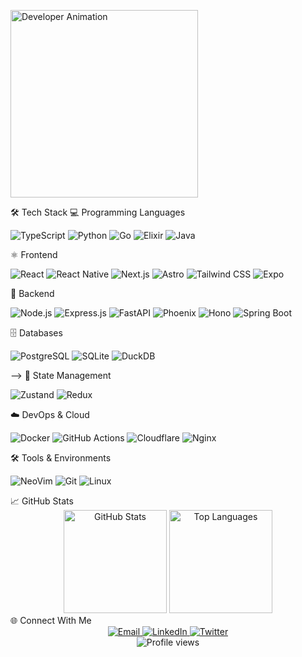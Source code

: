 <div align="center"> <p align="left"> <img src="mario.gif" width="300" alt="Developer Animation" /> </p> </div>
🛠️ Tech Stack
💻 Programming Languages
<p> <img src="https://img.shields.io/badge/TypeScript-007ACC?style=flat-square&logo=typescript&logoColor=white" alt="TypeScript" /> <img src="https://img.shields.io/badge/Python-3776AB?style=flat-square&logo=python&logoColor=white" alt="Python" /> <img src="https://img.shields.io/badge/Go-00ADD8?style=flat-square&logo=go&logoColor=white" alt="Go" /> <!-- <img src="https://img.shields.io/badge/Bash-4EAA25?style=flat-square&logo=gnu-bash&logoColor=white" /> --> <img src="https://img.shields.io/badge/Elixir-4B275F?style=flat-square&logo=elixir&logoColor=white" alt="Elixir" /> <img src="https://img.shields.io/badge/Java-ED8B00?style=flat-square&logo=openjdk&logoColor=white" alt="Java" /> </p>
⚛️ Frontend
<p> <img src="https://img.shields.io/badge/React-20232A?style=flat-square&logo=react&logoColor=61DAFB" alt="React" /> <img src="https://img.shields.io/badge/React_Native-20232A?style=flat-square&logo=react&logoColor=61DAFB" alt="React Native" /> <img src="https://img.shields.io/badge/Next.js-000000?style=flat-square&logo=nextdotjs&logoColor=white" alt="Next.js" /> <img src="https://img.shields.io/badge/Astro-FF5D01?style=flat-square&logo=astro&logoColor=white" alt="Astro" /> <img src="https://img.shields.io/badge/Tailwind_CSS-38B2AC?style=flat-square&logo=tailwind-css&logoColor=white" alt="Tailwind CSS" /> <img src="https://img.shields.io/badge/Expo-000020?style=flat-square&logo=expo&logoColor=white" alt="Expo" /> </p>
🔧 Backend
<p> <img src="https://img.shields.io/badge/Node.js-43853D?style=flat-square&logo=node.js&logoColor=white" alt="Node.js" /> <img src="https://img.shields.io/badge/Express.js-404D59?style=flat-square&logo=express&logoColor=white" alt="Express.js" /> <img src="https://img.shields.io/badge/FastAPI-009688?style=flat-square&logo=fastapi&logoColor=white" alt="FastAPI" /> <img src="https://img.shields.io/badge/Phoenix-FF6600?style=flat-square&logo=phoenix&logoColor=white" alt="Phoenix" /> <img src="https://img.shields.io/badge/Hono-E36002?style=flat-square&logo=hono&logoColor=white" alt="Hono" /> <img src="https://img.shields.io/badge/Spring_Boot-6DB33F?style=flat-square&logo=spring-boot&logoColor=white" alt="Spring Boot" /> <!-- <img src="https://img.shields.io/badge/NestJS-E0234E?style=flat-square&logo=nestjs&logoColor=white" /> --> <!-- <img src="https://img.shields.io/badge/GraphQL-E10098?style=flat-square&logo=graphql&logoColor=white" /> --> </p>
🗄️ Databases
<p> <img src="https://img.shields.io/badge/PostgreSQL-316192?style=flat-square&logo=postgresql&logoColor=white" alt="PostgreSQL" /> <img src="https://img.shields.io/badge/SQLite-07405E?style=flat-square&logo=sqlite&logoColor=white" alt="SQLite" /> <!-- <img src="https://img.shields.io/badge/MongoDB-4EA94B?style=flat-square&logo=mongodb&logoColor=white" alt="MongoDB" /> --> <img src="https://img.shields.io/badge/DuckDB-FFF000?style=flat-square&logo=duckdb&logoColor=black" alt="DuckDB" /> </p> <!-- ### 📊 Data Science <p> <img src="https://img.shields.io/badge/Pandas-150458?style=flat-square&logo=pandas&logoColor=white" /> <img src="https://img.shields.io/badge/NumPy-013243?style=flat-square&logo=numpy&logoColor=white" /> <img src="https://img.shields.io/badge/Matplotlib-11557c?style=flat-square&logo=matplotlib&logoColor=white" /> <img src="https://img.shields.io/badge/Seaborn-3776AB?style=flat-square&logo=python&logoColor=white" /> <img src="https://img.shields.io/badge/Polars-CD792C?style=flat-square&logo=polars&logoColor=white" /> <img src="https://img.shields.io/badge/Scikit--Learn-F7931E?style=flat-square&logo=scikit-learn&logoColor=white" /> <img src="https://img.shields.io/badge/PyTorch-EE4C2C?style=flat-square&logo=pytorch&logoColor=white" /> <img src="https://img.shields.io/badge/Shiny-75AADB?style=flat-square&logo=r&logoColor=white" /> <!-- <img src="https://img.shields.io/badge/Quarto-75AADB?style=flat-square&logo=quarto&logoColor=white" /> --> </p> -->
🔄 State Management
<p> <img src="https://img.shields.io/badge/Zustand-2D3748?style=flat-square&logo=react&logoColor=white" alt="Zustand" /> <img src="https://img.shields.io/badge/Redux-593D88?style=flat-square&logo=redux&logoColor=white" alt="Redux" /> </p>
☁️ DevOps & Cloud
<p> <img src="https://img.shields.io/badge/Docker-2496ED?style=flat-square&logo=docker&logoColor=white" alt="Docker" /> <!-- <img src="https://img.shields.io/badge/Kubernetes-326CE5?style=flat-square&logo=kubernetes&logoColor=white" /> --> <!-- <img src="https://img.shields.io/badge/Terraform-7B42BC?style=flat-square&logo=terraform&logoColor=white" /> --> <img src="https://img.shields.io/badge/GitHub_Actions-2088FF?style=flat-square&logo=github-actions&logoColor=white" alt="GitHub Actions" /> <!-- <img src="https://img.shields.io/badge/Amazon_AWS-232F3E?style=flat-square&logo=amazon-aws&logoColor=white" /> --> <img src="https://img.shields.io/badge/Cloudflare-F38020?style=flat-square&logo=cloudflare&logoColor=white" alt="Cloudflare" /> <img src="https://img.shields.io/badge/Nginx-009639?style=flat-square&logo=nginx&logoColor=white" alt="Nginx" /> </p> <!-- ### 🧪 Testing & Messaging <p> <img src="https://img.shields.io/badge/Jest-C21325?style=flat-square&logo=jest&logoColor=white" /> <img src="https://img.shields.io/badge/Cypress-17202C?style=flat-square&logo=cypress&logoColor=white" /> <img src="https://img.shields.io/badge/RabbitMQ-FF6600?style=flat-square&logo=rabbitmq&logoColor=white" /> <img src="https://img.shields.io/badge/Apache_Kafka-231F20?style=flat-square&logo=apache-kafka&logoColor=white" /> </p> -->
🛠️ Tools & Environments
<p> <img src="https://img.shields.io/badge/NeoVim-57A143?style=flat-square&logo=neovim&logoColor=white" alt="NeoVim" /> <img src="https://img.shields.io/badge/Git-F05032?style=flat-square&logo=git&logoColor=white" alt="Git" /> <img src="https://img.shields.io/badge/Linux-FCC624?style=flat-square&logo=linux&logoColor=black" alt="Linux" /> </p>
📈 GitHub Stats
<div align="center"> <img src="https://github-readme-stats.vercel.app/api?username=yourusername&show_icons=true&theme=tokyonight&hide_border=true&count_private=true" alt="GitHub Stats" height="165" /> <img src="https://github-readme-stats.vercel.app/api/top-langs/?username=yourusername&layout=compact&theme=tokyonight&hide_border=true" alt="Top Languages" height="165" /> </div>
🌐 Connect With Me
<div align="center"> <a href="mailto:prashanttbhardwajj@gmail.com"> <img src="https://img.shields.io/badge/Email-D14836?style=for-the-badge&logo=gmail&logoColor=white" alt="Email" /> </a> <a href="https://www.linkedin.com/in/prashant-bhardwaj-20/" target="_blank"> <img src="https://img.shields.io/badge/LinkedIn-0077B5?style=for-the-badge&logo=linkedin&logoColor=white" alt="LinkedIn" /> </a> <a href="https://twitter.com/BigSamosa20" target="_blank"> <img src="https://img.shields.io/badge/Twitter-1DA1F2?style=for-the-badge&logo=twitter&logoColor=white" alt="Twitter" /> </a> </div> <div align="center"> <img src="https://komarev.com/ghpvc/?username=yourusername&color=blueviolet&style=flat-square&label=Profile+Views" alt="Profile views" /> </div>
